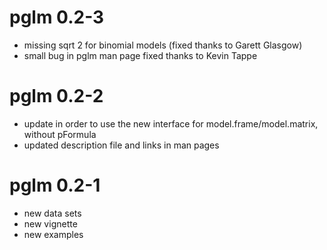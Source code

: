 # pglm 0.2-3

* missing sqrt 2 for binomial models (fixed thanks to Garett Glasgow)
* small bug in pglm man page fixed thanks to Kevin Tappe

# pglm 0.2-2

* update in order to use the new interface for
  model.frame/model.matrix, without pFormula
* updated description file and links in man pages

# pglm 0.2-1

* new data sets
* new vignette
* new examples
